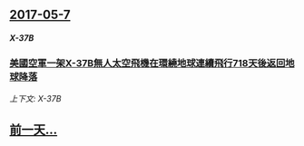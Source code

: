 ## [2017-05-7](/zh/news/2017/05/7/index.md)

##### X-37B
### [美國空軍一架X-37B無人太空飛機在環繞地球連續飛行718天後返回地球降落 ](/zh/news/2017/05/7/美國空軍一架X-37B無人太空飛機在環繞地球連續飛行718天後返回地球降落.md)
_上下文: X-37B_

## [前一天...](/zh/news/2017/05/6/index.md)

